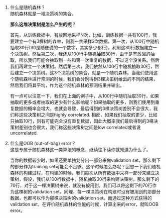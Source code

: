 1. 什么是随机森林？  
   随机森林就是一堆决策树的集合。

   **那么这堆决策树是怎么产生的呢**？
   
   首先，从训练数据中，有放回地采样N次，比如，训练数据一共有100行，我要建立一个有3棵树的森林，则我一共采样3次数据。第一次，从100行中随机抽取30行(30是随便说的一个数字，其实多少都行)，利用这30行数据建立一个决策树。然后第二次，我还从100行中随机抽取30行，由于是有放回的抽取，所以我们可能会抽取到一些和第一次重复的数据，不过这个没关系。然后我们再建立一个决策树。然后第三次，我们依然从100行中随机抽取30行，然后建立一个决策树。这3个决策树的集合，就是一个随机森林。当我们使用这个随机森林进行预测的时候，我们会分别得到3棵决策树给出的不同的结果，然后我们将其平均，作为这个随机森林的预测结果并输出。

   有一点可以注意一下，我们在上面的例子中，从100行中随机抽取30行，如果抽取的更多或者抽取的更少有什么影响呢？如果抽取的更多，则我们使用到重复数据的概率会增大，也就会导致，最后得到的3棵决策树差别不会很大，我们称这些决策树之间是highly correlated. 相反，如果我们抽取的更少，比如只抽取10行，则有可能完全没有重复数据，因此大概率我们最后得到的3棵决策树差别也会很大，我们称这些决策树之间是low correlated或者说uncorrelated.

2. 什么是OOB (out-of-bag) error？  
   这是专属于随机森林这一类算法的概念，继续往下读你就知道为什么了。

   当你的数据较少时，如果还要单独划分出一部分来做validation set，那么剩下的部分作为training set可能会不足够。这个时候怎么办呢？回想一下我们随机森林的构建过程。在构建的时候，我们每次从所有数据中采样一部分来建立决策树，假设，我们从100行数据中，随机抽取30行来构建决策树，那么剩下的70行，对于这一棵决策树来说，就没有被用到。我们可以将这剩下的70行作为这棵树的validation set。同理，每一棵决策树在构建时没有被用到的那部分数据，也都可以作为那棵决策树的validation set。而通过这种方式获得的validation set，在评价随机森林的性能的时候，计算出来的error，就叫OOB error。
